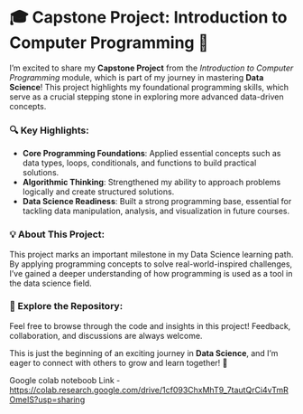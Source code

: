 # 🎓 Capstone Project: Introduction to Computer Programming 🚀  

I’m excited to share my **Capstone Project** from the *Introduction to Computer Programming* module, which is part of my journey in mastering **Data Science**! This project highlights my foundational programming skills, which serve as a crucial stepping stone in exploring more advanced data-driven concepts.  

### 🔍 Key Highlights:  
- **Core Programming Foundations**: Applied essential concepts such as data types, loops, conditionals, and functions to build practical solutions.  
- **Algorithmic Thinking**: Strengthened my ability to approach problems logically and create structured solutions.  
- **Data Science Readiness**: Built a strong programming base, essential for tackling data manipulation, analysis, and visualization in future courses.  

### 💡 About This Project:  
This project marks an important milestone in my Data Science learning path. By applying programming concepts to solve real-world-inspired challenges, I’ve gained a deeper understanding of how programming is used as a tool in the data science field.  

### 📂 Explore the Repository:  
Feel free to browse through the code and insights in this project! Feedback, collaboration, and discussions are always welcome.  

This is just the beginning of an exciting journey in **Data Science**, and I’m eager to connect with others to grow and learn together! 🌟  

Google colab noteboob Link - https://colab.research.google.com/drive/1cf093ChxMhT9_7tautQrCi4vTmROmeIS?usp=sharing
